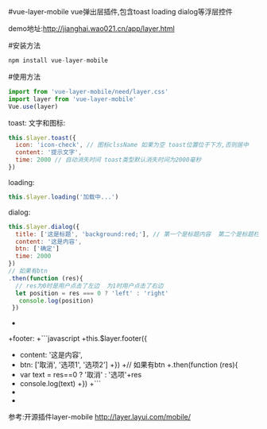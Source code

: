  #vue-layer-mobile
 vue弹出层插件,包含toast loading dialog等浮层控件
 
 demo地址:http://jianghai.wao021.cn/app/layer.html
 
  
 #安装方法
 ```javascript
npm install vue-layer-mobile
 ```
 
 #使用方法
 ```javascript
 import from 'vue-layer-mobile/need/layer.css'
 import layer from 'vue-layer-mobile'
 Vue.use(layer)
 ```
 
 toast:
 文字和图标:
 ```javascript
 this.$layer.toast({
   icon: 'icon-check', // 图标clssName 如果为空 toast位置位于下方,否则居中
   content: '提示文字',
   time: 2000 // 自动消失时间 toast类型默认消失时间为2000毫秒
 })
 ```
 
 loading: 
 ```javascript
 this.$layer.loading('加载中...')
 ```
 dialog:
 ```javascript
 this.$layer.dialog({
   title: ['这是标题', 'background:red;'], // 第一个是标题内容  第二个是标题栏的style(可以为空)
   content: '这是内容',
   btn: ['确定']
   time: 2000
 })
 // 如果有btn
 .then(function (res){
   // res为0时是用户点击了左边  为1时用户点击了右边
   let position = res === 0 ? 'left' : 'right'
    console.log(position)
  })
  ```
 +
 +footer:
 +```javascript
 +this.$layer.footer({
 +  content: '这是内容',
 +  btn: ['取消', '选项1', '选项2']
 +})
 +// 如果有btn
 +.then(function (res){
 +  var text = res==0 ? '取消' : '选项'+res
 +  console.log(text)
 +})
 +```
 +
 +
  参考:开源插件layer-mobile http://layer.layui.com/mobile/
  